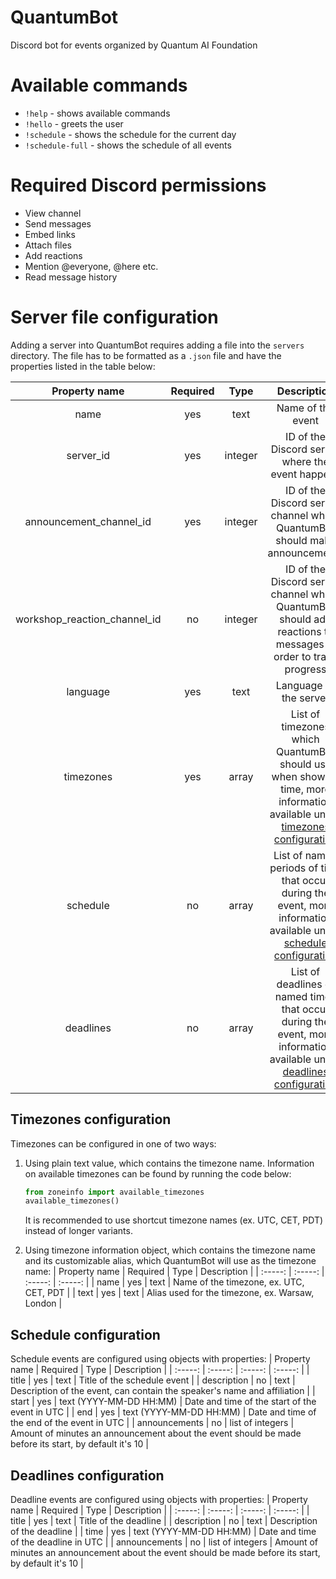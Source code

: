 # QuantumBot
Discord bot for events organized by Quantum AI Foundation

# Available commands
- `!help` - shows available commands
- `!hello` - greets the user
- `!schedule` - shows the schedule for the current day
- `!schedule-full` - shows the schedule of all events

# Required Discord permissions
- View channel
- Send messages
- Embed links
- Attach files
- Add reactions
- Mention @everyone, @here etc.
- Read message history

# Server file configuration
Adding a server into QuantumBot requires adding a file into the `servers` directory. The file has to be formatted as a `.json` file and have the properties listed in the table below:

| Property name | Required | Type | Description |
| :-----: | :-----: | :-----: | :-----: |
| name | yes | text | Name of the event |
| server_id | yes | integer | ID of the Discord server where the event happens |
| announcement_channel_id | yes | integer | ID of the Discord server channel where QuantumBot should make announcements |
| workshop_reaction_channel_id | no | integer | ID of the Discord server channel where QuantumBot should add reactions to messages in order to track progress |
| language | yes | text | Language of the server |
| timezones | yes | array | List of timezones which QuantumBot should use when showing time, more information available under [timezones configuration](#timezones-configuration) |
| schedule | no | array | List of named periods of time that occur during the event, more information available under [schedule configuration](#schedule-configuration) |
| deadlines | no | array | List of deadlines or named times that occur during the event, more information available under [deadlines configuration](#deadlines-configuration) |

## Timezones configuration
Timezones can be configured in one of two ways:

1. Using plain text value, which contains the timezone name. Information on available timezones can be found by running the code below:
    ```py
    from zoneinfo import available_timezones
    available_timezones()
    ```
    It is recommended to use shortcut timezone names (ex. UTC, CET, PDT) instead of longer variants.

2. Using timezone information object, which contains the timezone name and its customizable alias, which QuantumBot will use as the timezone name:
    | Property name | Required | Type | Description |
    | :-----: | :-----: | :-----: | :-----: |
    | name | yes | text | Name of the timezone, ex. UTC, CET, PDT |
    | text | yes | text | Alias used for the timezone, ex. Warsaw, London |

## Schedule configuration
Schedule events are configured using objects with properties:
| Property name | Required | Type | Description |
| :-----: | :-----: | :-----: | :-----: |
| title | yes | text | Title of the schedule event |
| description | no | text | Description of the event, can contain the speaker's name and affiliation |
| start | yes | text (YYYY-MM-DD HH:MM) | Date and time of the start of the event in UTC |
| end | yes | text (YYYY-MM-DD HH:MM) | Date and time of the end of the event in UTC |
| announcements | no | list of integers | Amount of minutes an announcement about the event should be made before its start, by default it's 10 |

## Deadlines configuration
Deadline events are configured using objects with properties:
| Property name | Required | Type | Description |
| :-----: | :-----: | :-----: | :-----: |
| title | yes | text | Title of the deadline |
| description | no | text | Description of the deadline |
| time | yes | text (YYYY-MM-DD HH:MM) | Date and time of the deadline in UTC |
| announcements | no | list of integers | Amount of minutes an announcement about the event should be made before its start, by default it's 10 |
